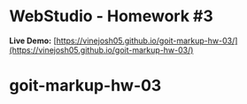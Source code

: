# WebStudio - Homework #3
**Live Demo:** [https://vinejosh05.github.io/goit-markup-hw-03/](https://vinejosh05.github.io/goit-markup-hw-03/)
# goit-markup-hw-03
